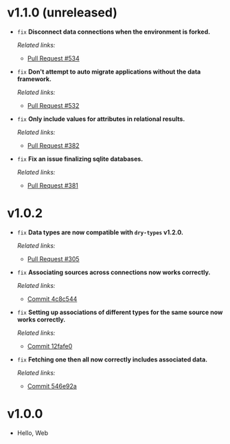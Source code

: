 # v1.1.0 (unreleased)

  * `fix` **Disconnect data connections when the environment is forked.**

    *Related links:*
    - [Pull Request #534][pr-534]

  * `fix` **Don't attempt to auto migrate applications without the data framework.**

    *Related links:*
    - [Pull Request #532][pr-532]

  * `fix` **Only include values for attributes in relational results.**

    *Related links:*
    - [Pull Request #382][pr-382]

  * `fix` **Fix an issue finalizing sqlite databases.**

    *Related links:*
    - [Pull Request #381][pr-381]

[pr-534]: https://github.com/pakyow/pakyow/pull/534
[pr-532]: https://github.com/pakyow/pakyow/pull/532
[pr-382]: https://github.com/pakyow/pakyow/pull/382
[pr-381]: https://github.com/pakyow/pakyow/pull/381

# v1.0.2

  * `fix` **Data types are now compatible with `dry-types` v1.2.0.**

    *Related links:*
    - [Pull Request #305][pr-305]

  * `fix` **Associating sources across connections now works correctly.**

    *Related links:*
    - [Commit 4c8c544][4c8c544]

  * `fix` **Setting up associations of different types for the same source now works correctly.**

    *Related links:*
    - [Commit 12fafe0][12fafe0]

  * `fix` **Fetching one then all now correctly includes associated data.**

    *Related links:*
    - [Commit 546e92a][546e92a]

[pr-305]: https://github.com/pakyow/pakyow/pull/305
[4c8c544]: https://github.com/pakyow/pakyow/commit/4c8c544cd7ec91ffe9ec6d4bb72e14699b59357d
[12fafe0]: https://github.com/pakyow/pakyow/commit/12fafe0ae1e65e15bd9c78b674bb36ef3bee95f3
[546e92a]: https://github.com/pakyow/pakyow/commit/546e92a02d840f7586439f0abe6a9a56c533d062

# v1.0.0

  * Hello, Web
